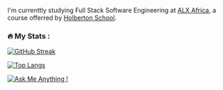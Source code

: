 I'm currenttly studying Full Stack Software Engineering at [ALX Africa](https://www.alxafrica.com/software-engineering-2022), a course offerred by [Holberton School](https://www.holbertonschool.com/).

### :fire: My Stats :

[![GitHub Streak](https://streak-stats.demolab.com?user=micahondiwa&theme=vision-friendly-dark&border_radius=4&date_format=j%20M%5B%20Y%5D)](https://git.io/streak-stats)


[![Top Langs](https://github-readme-stats.vercel.app/api/top-langs/?username=micahondiwa&layout=compact&theme=vision-friendly-dark)](https://github.com/micahondiwa/micahondiwa)

[![Ask Me Anything !](https://img.shields.io/badge/Ask%20me-anything-1abc9c.svg)](https://www.micahondiwa.com/#contact)
